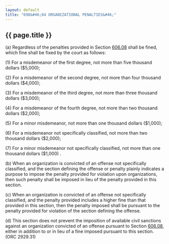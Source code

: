 ```yaml
---
layout: default 
title: "698&#46;04 ORGANIZATIONAL PENALTIES&#46;"
---
```


{{ page.title }}
----------------

​(a) Regardless of the penalties provided in Section
[606.08](38e2f631.html) shall be fined, which fine shall be fixed by the
court as follows:

​(1) For a misdemeanor of the first degree, not more than five thousand
dollars (\$5,000);

​(2) For a misdemeanor of the second degree, not more than four thousand
dollars (\$4,000);

​(3) For a misdemeanor of the third degree, not more than three thousand
dollars (\$3,000);

​(4) For a misdemeanor of the fourth degree, not more than two thousand
dollars (\$2,000);

​(5) For a minor misdemeanor, not more than one thousand dollars
(\$1,000);

​(6) For a misdemeanor not specifically classified, not more than two
thousand dollars (\$2,000);

​(7) For a minor misdemeanor not specifically classified, not more than
one thousand dollars (\$1,000) .

​(b) When an organization is convicted of an offense not specifically
classified, and the section defining the offense or penalty plainly
indicates a purpose to impose the penalty provided for violation upon
organizations, then such penalty shall be imposed in lieu of the penalty
provided in this section.

​(c) When an organization is convicted of an offense not specifically
classified, and the penalty provided includes a higher fine than that
provided in this section, then the penalty imposed shall be pursuant to
the penalty provided for violation of the section defining the offense.

​(d) This section does not prevent the imposition of available civil
sanctions against an organization convicted of an offense pursuant to
Section [606.08](297e73eb.html), either in addition to or in lieu of a
fine imposed pursuant to this section. (ORC 2929.31)
